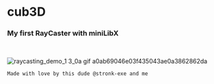 # cub3D
### My first RayCaster with miniLibX


<br/>

![raycasting_demo_1 3_0a gif a0ab69046e03f435043ae0a3862862da](https://user-images.githubusercontent.com/94312066/196661179-172ab1cc-66de-42e5-8dae-b70c9360f207.gif)

`Made with love by this dude @stronk-exe and me`
